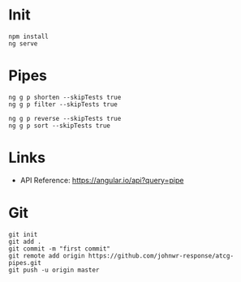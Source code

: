 # Init
```
npm install
ng serve
```
# Pipes
```
ng g p shorten --skipTests true
ng g p filter --skipTests true

ng g p reverse --skipTests true
ng g p sort --skipTests true
```



# Links
- API Reference: https://angular.io/api?query=pipe

# Git
```
git init 
git add .
git commit -m "first commit"
git remote add origin https://github.com/johnwr-response/atcg-pipes.git
git push -u origin master
```
